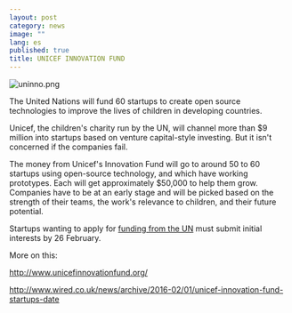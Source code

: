 ```yaml
---
layout: post
category: news
image: ""
lang: es
published: true
title: UNICEF INNOVATION FUND
---
```



![uninno.png]({{site.baseurl}}/assets/uninno.png)

The United Nations will fund 60 startups to create open source technologies to improve the lives of children in developing countries.
 
Unicef, the children's charity run by the UN, will channel more than $9 million into startups based on venture capital-style investing. But it isn't concerned if the companies fail.
 
The money from Unicef's Innovation Fund will go to around 50 to 60 startups using open-source technology, and which have working prototypes. Each will get approximately $50,000 to help them grow. Companies have to be at an early stage and will be picked based on the strength of their teams, the work's relevance to children, and their future potential.
 
Startups wanting to apply for [funding from the UN](http://www.unicefinnovationfund.org/ ) must submit initial interests by 26 February.
 
More on this: 

http://www.unicefinnovationfund.org/ 

http://www.wired.co.uk/news/archive/2016-02/01/unicef-innovation-fund-startups-date
